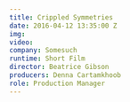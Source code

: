 ```yaml
---
title: Crippled Symmetries
date: 2016-04-12 13:35:00 Z
img: 
video: 
company: Somesuch
runtime: Short Film
director: Beatrice Gibson
producers: Denna Cartamkhoob
role: Production Manager
---
```


